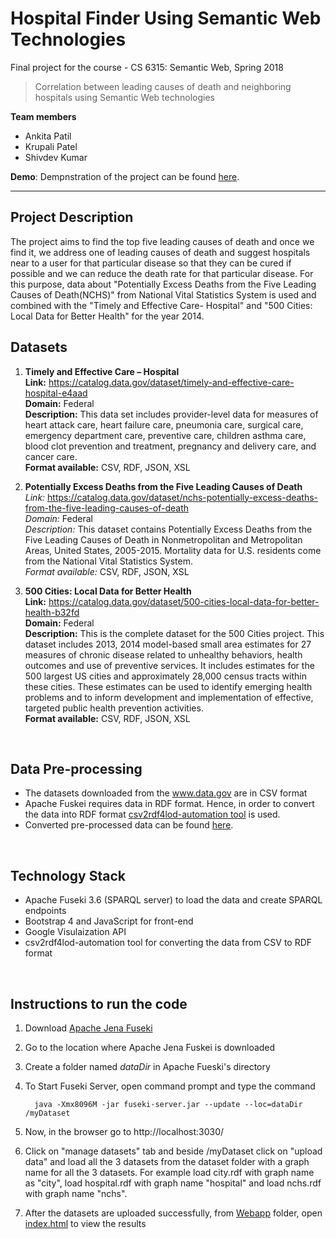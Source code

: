 # Hospital Finder Using Semantic Web Technologies

Final project for the course - CS 6315: Semantic Web, Spring 2018 
<br>
<blockquote>Correlation between leading causes of death and neighboring hospitals using Semantic Web technologies</blockquote>


**Team members**
- Ankita Patil
- Krupali Patel
- Shivdev Kumar

**Demo**: Dempnstration of the project can be found <a href="https://youtu.be/MIHdjxrGKTQ">here</a>.


<hr>

## Project Description

The project aims to find the top five leading causes of death and once we find it, we address one of leading causes of death and suggest hospitals near to a user for that particular disease so that they can be cured if possible and we can reduce the death rate for that particular disease. For this purpose, data about "Potentially Excess Deaths from the Five Leading Causes of Death(NCHS)" from National Vital Statistics System is used and combined with the "Timely and Effective Care- Hospital" and "500 Cities: Local Data for Better Health" for the year 2014.
<br>
## Datasets

1. **Timely and Effective Care – Hospital**<br>
**Link:** https://catalog.data.gov/dataset/timely-and-effective-care-hospital-e4aad<br>
**Domain:** Federal<br>
**Description:** This data set includes provider-level data for measures of heart attack care, heart failure care, pneumonia care, surgical care, emergency department care, preventive care, children asthma care, blood clot prevention and treatment, pregnancy and delivery care, and cancer care. <br>
**Format available:** CSV, RDF, JSON, XSL

2. **Potentially Excess Deaths from the Five Leading Causes of Death**<br>
*Link:* https://catalog.data.gov/dataset/nchs-potentially-excess-deaths-from-the-five-leading-causes-of-death<br>
*Domain:* Federal<br>
*Description:* This dataset contains Potentially Excess Deaths from the Five Leading Causes of Death in Nonmetropolitan and Metropolitan Areas, United States, 2005-2015. Mortality data for U.S. residents come from the National Vital Statistics System. <br>
*Format available:* CSV, RDF, JSON, XSL

3. **500 Cities: Local Data for Better Health<br>**
**Link:** https://catalog.data.gov/dataset/500-cities-local-data-for-better-health-b32fd<br>
**Domain:** Federal<br>
**Description:** This is the complete dataset for the 500 Cities project. This dataset includes 2013, 2014 model-based small area estimates for 27 measures of chronic disease related to unhealthy behaviors, health outcomes and use of preventive services. It includes estimates for the 500 largest US cities and approximately 28,000 census tracts within these cities. These estimates can be used to identify emerging health problems and to inform development and implementation of effective, targeted public health prevention activities.<br>
**Format available:** CSV, RDF, JSON, XSL
<br>

## Data Pre-processing

- The datasets downloaded from the <a href="www.data.gov">www.data.gov</a> are in CSV format
- Apache Fuskei requires data in RDF format. Hence, in order to convert the data into RDF format <a href="https://github.com/timrdf/csv2rdf4lod-automation/wiki">csv2rdf4lod-automation tool</a> is used.
- Converted pre-processed data can be found <a href="https://utdallas.app.box.com/folder/48845277745">here</a>.
<br>

## Technology Stack

- Apache Fuseki 3.6 (SPARQL server) to load the data and create SPARQL endpoints
- Bootstrap 4 and JavaScript for front-end
- Google Visulaization API
- csv2rdf4lod-automation tool for converting the data from CSV to RDF format
<br>

## Instructions to run the code

1. Download <a href="https://jena.apache.org/documentation/fuseki2/">Apache Jena Fuseki</a> 
2. Go to the location where Apache Jena Fuskei is downloaded
3. Create a folder named *dataDir* in Apache Fueski's directory
4. To Start Fuseki Server, open command prompt and type the command

    ```
      java -Xmx8096M -jar fuseki-server.jar --update --loc=dataDir /myDataset

    ```
 5. Now, in the browser go to http://localhost:3030/
 6. Click on "manage datasets" tab and beside /myDataset click on "upload data" and load all the 3 datasets from the dataset folder with a graph name for all the 3 datasets. For example load city.rdf with graph name as "city", load hospital.rdf with graph name "hospital" and load nchs.rdf with graph name "nchs".
 7. After the datasets are uploaded successfully, from <a href="https://github.com/patilankita79/HospitalFinderUsingSemanticWeb/tree/master/Webapp">Webapp</a> folder, open <a href="https://github.com/patilankita79/HospitalFinderUsingSemanticWeb/blob/master/Webapp/index.html">index.html</a> to view the results

